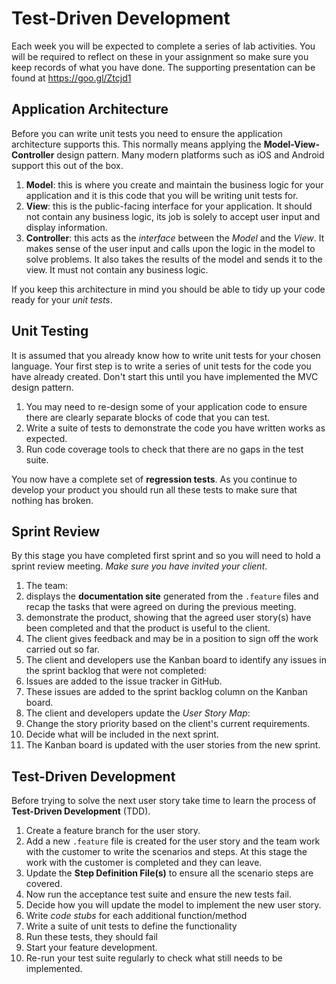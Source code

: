 
# Test-Driven Development

Each week you will be expected to complete a series of lab activities. You will be required to reflect on these in your assignment so make sure you keep records of what you have done. The supporting presentation can be found at https://goo.gl/Ztcjd1

## Application Architecture

Before you can write unit tests you need to ensure the application architecture supports this. This normally means applying the **Model-View-Controller** design pattern. Many modern platforms such as iOS and Android support this out of the box.

1. **Model**: this is where you create and maintain the business logic for your application and it is this code that you will be writing unit tests for.
2. **View**: this is the public-facing interface for your application. It should not contain any business logic, its job is solely to accept user input and display information.
3. **Controller**: this acts as the _interface_ between the _Model_ and the _View_. It makes sense of the user input and calls upon the logic in the model to solve problems. It also takes the results of the model and sends it to the view. It must not contain any business logic.

If you keep this architecture in mind you should be able to tidy up your code ready for your _unit tests_.

## Unit Testing

It is assumed that you already know how to write unit tests for your chosen language. Your first step is to write a series of unit tests for the code you have already created. Don't start this until you have implemented the MVC design pattern.

1. You may need to re-design some of your application code to ensure there are clearly separate blocks of code that you can test.
2. Write a suite of tests to demonstrate the code you have written works as expected.
3. Run code coverage tools to check that there are no gaps in the test suite.

You now have a complete set of **regression tests**. As you continue to develop your product you should run all these tests to make sure that nothing has broken.

## Sprint Review

By this stage you have completed  first sprint and so you will need to hold a sprint review meeting. _Make sure you have invited your client_.

1. The team:
  1. displays the **documentation site** generated from the `.feature` files and recap the tasks that were agreed on during the previous meeting.
  2. demonstrate the product, showing that the agreed user story(s) have been completed and that the product is useful to the client.
2. The client gives feedback and may be in a position to sign off the work carried out so far.
3. The client and developers use the Kanban board to identify any issues in the sprint backlog that were not completed:
  1. Issues are added to the issue tracker in GitHub.
  2. These issues are added to the sprint backlog column on the Kanban board.
4. The client and developers update the _User Story Map_:
  1. Change the story priority based on the client's current requirements.
  2. Decide what will be included in the next sprint.
5. The Kanban board is updated with the user stories from the new sprint.


## Test-Driven Development

Before trying to solve the next user story take time to learn the process of **Test-Driven Development** (TDD).

1. Create a feature branch for the user story.
2. Add a new `.feature` file is created for the user story and the team work with the customer to write the scenarios and steps. At this stage the work with the customer is completed and they can leave.
3. Update the **Step Definition File(s)** to ensure all the scenario steps are covered.
4. Now run the acceptance test suite and ensure the new tests fail.
5. Decide how you will update the model to implement the new user story.
6. Write _code stubs_ for each additional function/method
7. Write a suite of unit tests to define the functionality
8. Run these tests, they should fail
9. Start your feature development.
10. Re-run your test suite regularly to check what still needs to be implemented.
